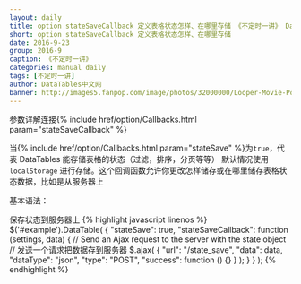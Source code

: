 ```yaml
---
layout: daily
title: option stateSaveCallback 定义表格状态怎样、在哪里存储 《不定时一讲》 DataTables中文网
short: option stateSaveCallback 定义表格状态怎样、在哪里存储
date: 2016-9-23
group: 2016-9
caption: 《不定时一讲》
categories: manual daily
tags: [不定时一讲]
author: DataTables中文网
banner: http://images5.fanpop.com/image/photos/32000000/Looper-Movie-Poster-looper-32031468-2560-1920.jpg
---
```

参数详解连接{% include href/option/Callbacks.html param="stateSaveCallback" %}

当{% include href/option/Callbacks.html param="stateSave" %}为`true`，代表 DataTables 能存储表格的状态（过滤，排序，分页等等）
默认情况使用 `localStorage` 进行存储。这个回调函数允许你更改怎样储存或在哪里储存表格状态数据，比如是从服务器上
<!--more-->

基本语法：

保存状态到服务器上
{% highlight javascript linenos %}
$('#example').DataTable( {
  "stateSave": true,
  "stateSaveCallback": function (settings, data) {
    // Send an Ajax request to the server with the state object
    // 发送一个请求把数据存到服务器
    $.ajax( {
      "url": "/state_save",
      "data": data,
      "dataType": "json",
      "type": "POST",
      "success": function () {}
    } );
  }
} );
{% endhighlight %}
